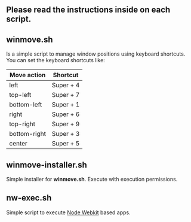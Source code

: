 ## Please read the instructions inside on each script.


## winmove.sh


Is a simple script to manage window positions using keyboard shortcuts.
You can set the keyboard shortcuts like:

| Move action | Shortcut  |
| ----------- | --------  |
| left        | Super + 4 |
| top-left    | Super + 7 |
| bottom-left | Super + 1 |
| right       | Super + 6 |
| top-right   | Super + 9 |
| bottom-right| Super + 3 |
| center      | Super + 5 |
    
## winmove-installer.sh

Simple installer for **winmove.sh**. Execute with execution permissions.

## nw-exec.sh

Simple script to execute [Node Webkit](https://github.com/rogerwang/node-webkit) based apps.

